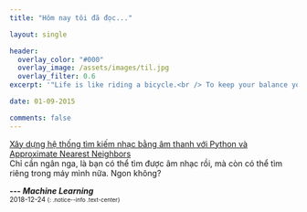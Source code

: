 ```yaml
---
title: "Hôm nay tôi đã đọc..."

layout: single

header:
  overlay_color: "#000"
  overlay_image: /assets/images/til.jpg
  overlay_filter: 0.6
excerpt: '"Life is like riding a bicycle.<br /> To keep your balance you must keep moving."<br />**---<cite>Albert Einstein</cite>**'

date: 01-09-2015

comments: false
---
```


[Xây dựng hệ thống tìm kiếm nhạc bằng âm thanh với Python và Approximate Nearest Neighbors](https://viblo.asia/p/xay-dung-he-thong-tim-kiem-nhac-bang-am-thanh-voi-python-va-approximate-nearest-neighbors-924lJbXWlPM?fbclid=IwAR34stRTf8iB-x-_asmUljiiVkQzHEjhbVV94V6xBae-HIRGF7UgPH8MjH8)<br />
Chỉ cần ngân nga, là bạn có thể tìm được âm nhạc rồi, mà còn có thể tìm riêng trong máy mình nữa. Ngon không?<br />

**---<cite> Machine Learning</cite>**<br />
<small>2018-12-24<small>
{: .notice--info .text-center}
